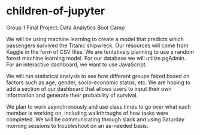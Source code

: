 # children-of-jupyter
Group 1 Final Project: Data Analytics Boot Camp

We will be using machine learning to create a model that predicts which passengers survived the Titanic shipwreck. Our resources will come from Kaggle in the form of CSV files. We are tentatively planning to use a random forest machine learning model. For our database we will utilize pgAdmin. For an interactive dashboard, we want to use JavaScript.

We will run statistical analysis to see how different groups faired based on factors such as age, gender, socio-economic status, etc. We are hoping to add a section of our dashboard that allows users to input their own information and generate their probability of survival.

We plan to work asynchronously and use class times to go over what each member is working on, including walkthroughs of how tasks were completed. We will be communicating through slack and using Saturday morning sessions to troubleshoot on an as-needed basis.